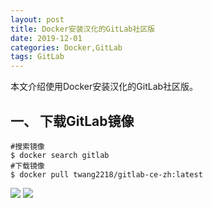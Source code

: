 ```yaml
---
layout: post
title: Docker安装汉化的GitLab社区版
date: 2019-12-01
categories: Docker,GitLab
tags: GitLab
---
```

本文介绍使用Docker安装汉化的GitLab社区版。

## 一、 下载GitLab镜像

```
#搜索镜像
$ docker search gitlab
#下载镜像
$ docker pull twang2218/gitlab-ce-zh:latest
```
![](../docker-gitlab-1.jpg)
![](../docker-gitlab-2.jpg)
